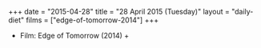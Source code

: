 +++
date = "2015-04-28"
title = "28 April 2015 (Tuesday)"
layout = "daily-diet"
films = ["edge-of-tomorrow-2014"]
+++


* Film: Edge of Tomorrow (2014) +